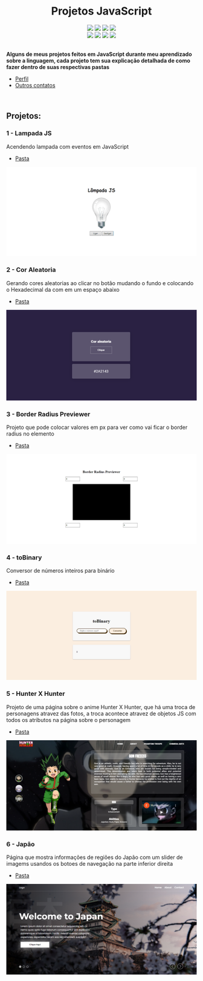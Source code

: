 <h1 align="center">Projetos JavaScript</h1>

<div align="center">

<img src="https://img.shields.io/badge/HTML5-E34F26?style=for-the-badge&logo=html5&logoColor=white">
<img src="	https://img.shields.io/badge/CSS3-1572B6?style=for-the-badge&logo=css3&logoColor=white">
<img src="https://img.shields.io/badge/Sass-CC6699?style=for-the-badge&logo=sass&logoColor=white">
<img src="https://img.shields.io/badge/JavaScript-F7DF1E?style=for-the-badge&logo=javascript&logoColor=black">
</div>
<div align="center">
<img src="https://img.shields.io/website-up-down-green-red/https/eriickw.github.io/Projetos_JavaScript.svg ">
<img src="https://img.shields.io/github/license/EriickW/Projetos_JavaScript.svg">
<img src="https://img.shields.io/github/stars/EriickW/Projetos_JavaScript.svg">
<img src="https://img.shields.io/github/followers/EriickW.svg?style=social&label=Follow&maxAge=2592000">
</div>
 
<br>

**Alguns de meus projetos feitos em JavaScript durante meu aprendizado sobre a linguagem, cada projeto tem sua explicação detalhada de como fazer dentro de suas respectivas pastas**

- [Perfil](https://github.com/EriickW)
- [Outros contatos](https://eriickw.github.io/linktree-main/)

<br>

## Projetos:



<h3>1 - Lampada JS</h3>

Acendendo lampada com eventos em JavaScript
- [Pasta](./Lampada_JS/)

<img src="./src/lampada.png">

<br>

<h3>2 - Cor Aleatoria</h3>

Gerando cores aleatorias ao clicar no botão mudando o fundo e colocando o Hexadecimal da com em um espaço abaixo
- [Pasta](./corAleatoria/)

<img src="./src/corAleatoria.png">

<br>

<h3>3 - Border Radius Previewer</h3>

Projeto que pode colocar valores em px para ver como vai ficar o border radius no elemento
- [Pasta](./border-radius-previewer/)

<img src="./src/borderRadius.png">

<br>

<h3>4 - toBinary</h3>

Conversor de números inteiros para binário
- [Pasta](./toBinary/)

<img src="./src/toBinary.png">

<br>

<h3>5 - Hunter X Hunter</h3>

Projeto de uma página sobre o anime Hunter X Hunter,
que há uma troca de personagens atravez das fotos, a troca acontece atravez de objetos JS com todos os atributos na página sobre o personagem
- [Pasta](./hunter-x-hunter/)

<img src="./src/hunter.png">

<br>

<h3>6 - Japão</h3>

Página que mostra informações de regiões do Japão 
com um slider de imagems usandos os botoes de navegação na parte inferior direita
- [Pasta](./Jap%C3%A3o/)

<img src="./src/japao.png">
